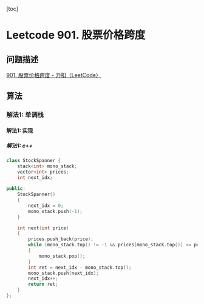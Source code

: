 [toc]

# Leetcode 901. 股票价格跨度

## 问题描述

[901. 股票价格跨度 - 力扣（LeetCode）](https://leetcode-cn.com/problems/online-stock-span/)

## 算法

### 解法1: 单调栈

#### 解法1: 实现

##### 解法1: c++

```cpp
class StockSpanner {
    stack<int> mono_stack;
    vector<int> prices;
    int next_idx;
    
public:
    StockSpanner() 
    {
        next_idx = 0;
        mono_stack.push(-1);
    }

    int next(int price) 
    {
        prices.push_back(price); 
        while (mono_stack.top() != -1 && prices[mono_stack.top()] <= price) 
        {
            mono_stack.pop();
        }
        int ret = next_idx - mono_stack.top();
        mono_stack.push(next_idx);
        next_idx++;
        return ret;
    }
};
```
